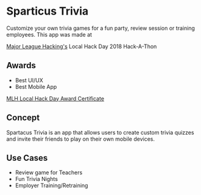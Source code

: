 <h1>Sparticus Trivia</h1>
Customize your own trivia games for a fun party, review session or training employees. This app was made at

[Major League Hacking's](https://mlh.io/) Local Hack Day 2018 Hack-A-Thon


<h2>Awards</h2>
    <ul>
        <li>Best UI/UX</li>
        <li>Best Mobile App</li>
    </ul>


[MLH Local Hack Day Award Certificate](./assets/MLHCertificate.jpeg)

<h2>Concept</h2>
Spartacus Trivia is an app that allows users to create custom trivia quizzes and invite their friends to play on their own mobile devices.

<h2>Use Cases</h2>
<ul>
    <li>Review game for Teachers</li>
    <li>Fun Trivia Nights</li>
    <li>Employer Training/Retraining</li>
</ul>